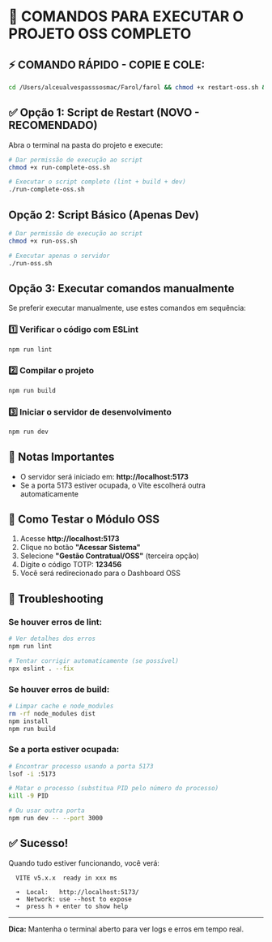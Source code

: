 # 🚀 COMANDOS PARA EXECUTAR O PROJETO OSS COMPLETO

## ⚡ COMANDO RÁPIDO - COPIE E COLE:

```bash
cd /Users/alceualvespasssosmac/Farol/farol && chmod +x restart-oss.sh && ./restart-oss.sh
```

## ✅ Opção 1: Script de Restart (NOVO - RECOMENDADO)

Abra o terminal na pasta do projeto e execute:

```bash
# Dar permissão de execução ao script
chmod +x run-complete-oss.sh

# Executar o script completo (lint + build + dev)
./run-complete-oss.sh
```

## Opção 2: Script Básico (Apenas Dev)

```bash
# Dar permissão de execução ao script
chmod +x run-oss.sh

# Executar apenas o servidor
./run-oss.sh
```

## Opção 3: Executar comandos manualmente

Se preferir executar manualmente, use estes comandos em sequência:

### 1️⃣ Verificar o código com ESLint
```bash
npm run lint
```

### 2️⃣ Compilar o projeto
```bash
npm run build
```

### 3️⃣ Iniciar o servidor de desenvolvimento
```bash
npm run dev
```

## 📝 Notas Importantes

- O servidor será iniciado em: **http://localhost:5173**
- Se a porta 5173 estiver ocupada, o Vite escolherá outra automaticamente

## 🧪 Como Testar o Módulo OSS

1. Acesse **http://localhost:5173**
2. Clique no botão **"Acessar Sistema"**
3. Selecione **"Gestão Contratual/OSS"** (terceira opção)
4. Digite o código TOTP: **123456**
5. Você será redirecionado para o Dashboard OSS

## 🔧 Troubleshooting

### Se houver erros de lint:
```bash
# Ver detalhes dos erros
npm run lint

# Tentar corrigir automaticamente (se possível)
npx eslint . --fix
```

### Se houver erros de build:
```bash
# Limpar cache e node_modules
rm -rf node_modules dist
npm install
npm run build
```

### Se a porta estiver ocupada:
```bash
# Encontrar processo usando a porta 5173
lsof -i :5173

# Matar o processo (substitua PID pelo número do processo)
kill -9 PID

# Ou usar outra porta
npm run dev -- --port 3000
```

## ✅ Sucesso!

Quando tudo estiver funcionando, você verá:
```
  VITE v5.x.x  ready in xxx ms

  ➜  Local:   http://localhost:5173/
  ➜  Network: use --host to expose
  ➜  press h + enter to show help
```

---

**Dica:** Mantenha o terminal aberto para ver logs e erros em tempo real.
